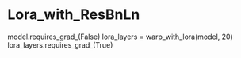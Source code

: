 # Lora_with_ResBnLn

model.requires_grad_(False)
lora_layers = warp_with_lora(model, 20)
lora_layers.requires_grad_(True)
